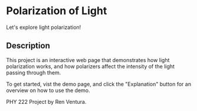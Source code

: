 # Polarization of Light

Let's explore light polarization!

## Description

This project is an interactive web page that demonstrates how light polarization works, and how polarizers affect the intensity of the light passing through them.

To get started, vist the demo page, and click the "Explanation" button for an overview on how to use the demo.

PHY 222 Project by Ren Ventura.